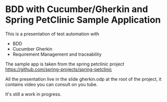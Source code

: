 # BDD with Cucumber/Gherkin and Spring PetClinic Sample Application


This is a presentation of test automation with 
* BDD 
* Cucumber Gherkin
* Requirement Management and traceability

The sample app is taken from the spring petclinic project https://github.com/spring-projects/spring-petclinic

All the presentation live in the slide gherkin.odp at the root of the project, it contains video you can consult on you tube.

It's still a work in progress.
